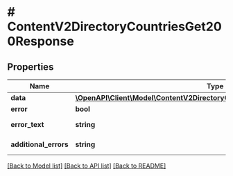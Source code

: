 # # ContentV2DirectoryCountriesGet200Response

## Properties

Name | Type | Description | Notes
------------ | ------------- | ------------- | -------------
**data** | [**\OpenAPI\Client\Model\ContentV2DirectoryCountriesGet200ResponseDataInner[]**](ContentV2DirectoryCountriesGet200ResponseDataInner.md) |  | [optional]
**error** | **bool** | Флаг ошибки | [optional]
**error_text** | **string** | Описание ошибки | [optional]
**additional_errors** | **string** | Дополнительные ошибки | [optional]

[[Back to Model list]](../../README.md#models) [[Back to API list]](../../README.md#endpoints) [[Back to README]](../../README.md)
